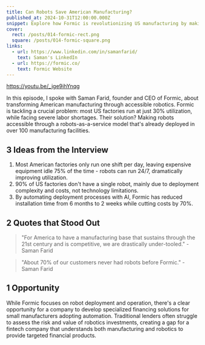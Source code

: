 ```yaml
---
title: Can Robots Save American Manufacturing?
published_at: 2024-10-31T12:00:00.000Z
snippet: Explore how Formic is revolutionizing US manufacturing by making robots accessible to small and medium-sized manufacturers. Saman Farid shares insights on improving factory utilization and solving the labor shortage crisis.
cover:
  rect: /posts/014-formic-rect.png
  square: /posts/014-formic-square.png
links:
  - url: https://www.linkedin.com/in/samanfarid/
    text: Saman's LinkedIn
  - url: https://formic.co/
    text: Formic Website
---
```


https://youtu.be/_jge9ihYnqg

In this episode, I spoke with Saman Farid, founder and CEO of Formic, about
transforming American manufacturing through accessible robotics. Formic is
tackling a crucial problem: most US factories run at just 30% utilization, while
facing severe labor shortages. Their solution? Making robots accessible through
a robots-as-a-service model that's already deployed in over 100 manufacturing
facilities.

## 3 Ideas from the Interview

1. Most American factories only run one shift per day, leaving expensive
   equipment idle 75% of the time - robots can run 24/7, dramatically improving
   utilization.
2. 90% of US factories don't have a single robot, mainly due to deployment
   complexity and costs, not technology limitations.
3. By automating deployment processes with AI, Formic has reduced installation
   time from 6 months to 2 weeks while cutting costs by 70%.

## 2 Quotes that Stood Out

> "For America to have a manufacturing base that sustains through the 21st
> century and is competitive, we are drastically under-tooled." - Saman Farid

> "About 70% of our customers never had robots before Formic." - Saman Farid

## 1 Opportunity

While Formic focuses on robot deployment and operation, there's a clear
opportunity for a company to develop specialized financing solutions for small
manufacturers adopting automation. Traditional lenders often struggle to assess
the risk and value of robotics investments, creating a gap for a fintech company
that understands both manufacturing and robotics to provide targeted financial
products.
